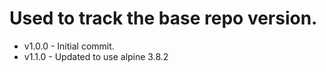 # Used to track the base repo version.
* v1.0.0 - Initial commit.
* v1.1.0 - Updated to use alpine 3.8.2
